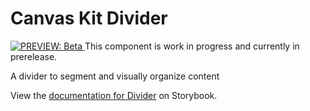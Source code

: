 # Canvas Kit Divider

<a href="https://github.com/Workday/canvas-kit/tree/master/modules/preview-react/README.md">
  <img src="https://img.shields.io/badge/PREVIEW-beta-blueviolet" alt="PREVIEW: Beta" />
</a>  This component is work in progress and currently in prerelease.

A divider to segment and visually organize content

View the
[documentation for Divider](https://workday.github.io/canvas-kit/?path=/docs/preview-divider--docs)
on Storybook.
